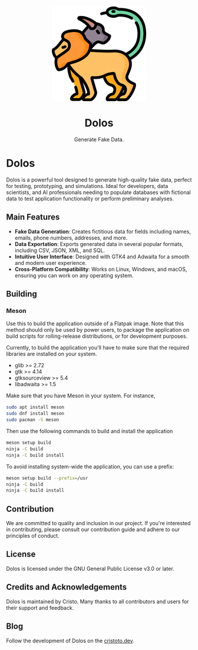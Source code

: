 <p align="center"><img src="data/icons/org.cristoto.Dolos.svg" width="256" height="256" alt=""></p>

<h1 align="center">Dolos</h1>
<p align="center">Generate Fake Data.</p>

# Dolos

Dolos is a powerful tool designed to generate high-quality fake data, perfect for testing, prototyping, and simulations. Ideal for developers, data scientists, and AI professionals needing to populate databases with fictional data to test application functionality or perform preliminary analyses.

## Main Features

- **Fake Data Generation**: Creates fictitious data for fields including names, emails, phone numbers, addresses, and more.
- **Data Exportation**: Exports generated data in several popular formats, including CSV, JSON, XML, and SQL.
- **Intuitive User Interface**: Designed with GTK4 and Adwaita for a smooth and modern user experience.
- **Cross-Platform Compatibility**: Works on Linux, Windows, and macOS, ensuring you can work on any operating system.


## Building

### Meson

Use this to build the application outside of a Flatpak image. Note that this method should
only be used by power users, to package the application on build scripts for rolling-release
distributions, or for development purposes.

Currently, to build the application you'll have to make sure that the required
libraries are installed on your system.

* glib >= 2.72
* gtk >= 4.14
* gtksourceview >= 5.4
* libadwaita >= 1.5

Make sure that you have Meson in your system. For instance,

```sh
sudo apt install meson
sudo dnf install meson
sudo pacman -S meson
```

Then use the following commands to build and install the application

```sh
meson setup build
ninja -C build
ninja -C build install
```

To avoid installing system-wide the application, you can use a prefix:

```sh
meson setup build --prefix=/usr
ninja -C build
ninja -C build install
```

## Contribution

We are committed to quality and inclusion in our project. If you're interested in contributing, please consult our contribution guide and adhere to our principles of conduct.

## License

Dolos is licensed under the GNU General Public License v3.0 or later.

## Credits and Acknowledgements

Dolos is maintained by Cristo. Many thanks to all contributors and users for their support and feedback.

## Blog

Follow the development of Dolos on the [cristoto.dev](https://www.cristoto.dev/blog).
